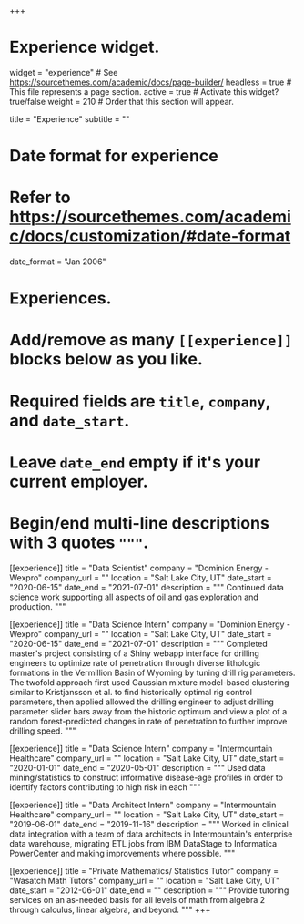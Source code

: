 +++
# Experience widget.
widget = "experience"  # See https://sourcethemes.com/academic/docs/page-builder/
headless = true  # This file represents a page section.
active = true  # Activate this widget? true/false
weight = 210  # Order that this section will appear.

title = "Experience"
subtitle = ""

# Date format for experience
#   Refer to https://sourcethemes.com/academic/docs/customization/#date-format
date_format = "Jan 2006"

# Experiences.
#   Add/remove as many `[[experience]]` blocks below as you like.
#   Required fields are `title`, `company`, and `date_start`.
#   Leave `date_end` empty if it's your current employer.
#   Begin/end multi-line descriptions with 3 quotes `"""`.

[[experience]]
  title = "Data Scientist"
  company = "Dominion Energy - Wexpro"
  company_url = ""
  location = "Salt Lake City, UT"
  date_start = "2020-06-15"
  date_end = "2021-07-01"
  description = """
  Continued data science work supporting all aspects of oil and gas exploration and production.
  """


[[experience]]
  title = "Data Science Intern"
  company = "Dominion Energy - Wexpro"
  company_url = ""
  location = "Salt Lake City, UT"
  date_start = "2020-06-15"
  date_end = "2021-07-01"
  description = """
  Completed master's project consisting of a Shiny webapp interface for drilling engineers to optimize rate of penetration through diverse lithologic formations in the Vermillion Basin of Wyoming by tuning drill rig parameters.  The twofold approach first used Gaussian mixture model-based clustering similar to Kristjansson et al. to find historically optimal rig control parameters, then applied allowed the drilling engineer to adjust drilling parameter slider bars away from the historic optimum and view a plot of a random forest-predicted changes in rate of penetration to further improve drilling speed.
  """

  
[[experience]]
  title = "Data Science Intern"
  company = "Intermountain Healthcare"
  company_url = ""
  location = "Salt Lake City, UT"
  date_start = "2020-01-01"
  date_end = "2020-05-01"
  description = """
  Used data mining/statistics to construct informative disease-age profiles in order to identify factors contributing to high risk in each 
  """

[[experience]]
  title = "Data Architect Intern"
  company = "Intermountain Healthcare"
  company_url = ""
  location = "Salt Lake City, UT"
  date_start = "2019-06-01"
  date_end = "2019-11-16"
  description = """
  Worked in clinical data integration with a team of data architects in Intermountain's enterprise data warehouse, migrating ETL jobs from IBM DataStage to Informatica PowerCenter and making improvements where possible.
  """

[[experience]]
  title = "Private Mathematics/ Statistics Tutor"
  company = "Wasatch Math Tutors"
  company_url = ""
  location = "Salt Lake City, UT"
  date_start = "2012-06-01"
  date_end = ""
  description = """
  Provide tutoring services on an as-needed basis for all levels of math from algebra 2 through calculus, linear algebra, and beyond.
  """
+++
